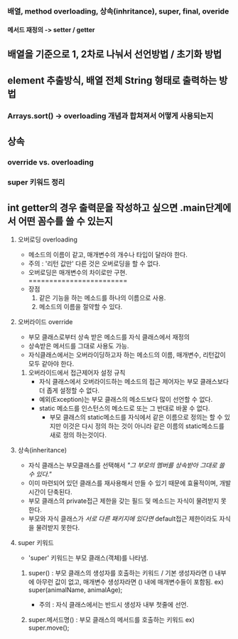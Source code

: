 ### 배열, method overloading, 상속(inhritance), super, final, overide
#### 메서드 재정의 -> setter / getter

## 배열을 기준으로 1, 2차로 나눠서 선언방법 / 초기화 방법
## element 추출방식, 배열 전체 String 형태로 출력하는 방법
### Arrays.sort() -> overloading 개념과 합쳐져서 어떻게 사용되는지

## 상속
### override vs. overloading
### super 키워드 정리 

## int getter의 경우 출력문을 작성하고 싶으면 .main단계에서 어떤 꼼수를 쓸 수 있는지

1. 오버로딩 overloading
   - 메소드의 이름이 같고, 매개변수의 개수나 타입이 달라야 한다.
   - 주의 : '리턴 값만' 다른 것은 오버로딩을 할 수 없다.   
   - 오버로딩은 매개변수의 차이로만 구현.   
   ========================   
   - 장점
     1. 같은 기능을 하는 메소드를 하나의 이름으로 사용.
     2. 메소드의 이름을 절약할 수 있다.

2. 오버라이드 override
   - 부모 클래스로부터 상속 받은 메소드를 자식 클래스에서 재정의
   - 상속받은 메서드를 그대로 사용도 가능.
   - 자식클래스에서는 오버라이딩하고자 하는 메소드의 이름, 매개변수, 리턴값이 모두 같아야 한다.

   1. 오버라이드에서 접근제어자 설정 규칙
      - 자식 클래스에서 오버라이드하는 메소드의 접근 제어자는 부모 클래스보다 더 좁게 설정할 수 없다.
      - 예외(Exception)는 부모 클래스의 메소드보다 많이 선언할 수 없다.
      - static 메소드를 인스턴스의 메소드로 또는 그 반대로 바꿀 수 없다.
        - 부모 클래스의 static메소드를 자식에서 같은 이름으로 정의는 할 수 있지만
          이것은 다시 정의 하는 것이 아니라 같은 이름의 static메소드를 새로 정의 하는것이다.

3. 상속(inheritance)
   - 자식 클래스는 부모클래스를 선택해서 _"그 부모의 멤버를 상속받아 그대로 쓸 수 있다."_
   - 이미 마련되어 있던 클래스를 재사용해서 만들 수 있기 때문에 효율적이며, 개발시간이 단축된다.
   - 부모 클래스의 private접근 제한을 갖는 필드 및 메소드는 자식이 물려받지 못한다.
   - 부모와 자식 클래스가 _서로 다른 패키지에 있다면_ default접근 제한이라도 자식을 물려받지 못한다.

4. super 키워드
   - 'super' 키워드는 부모 클래스(객체)를 나타냄.
   1. super() : 부모 클래스의 생성자를 호출하는 키워드 / 기본 생성자라면 () 내부에 아무런 값이 없고,
      매개변수 생성자라면 () 내에 매개변수들이 포함됨.
      ex) super(animalName, animalAge);
      - 주의 : 자식 클래스에서는 반드시 생성자 내부 첫줄에 선언.

   2. super.메서드명() : 부모 클래스의 메서드를 호출하는 키워드
      ex) super.move();

